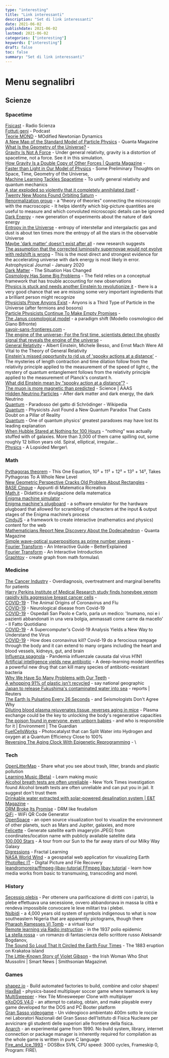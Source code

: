 ```yaml
---
type: "interesting"
title: "Link interessanti"
description: "Set di link interessanti"
date: 2021-06-02
publishdate: 2021-06-02
lastmod: 2021-06-02
categories: ["interesting"]
keywords: ["interesting"]
draft: false
toc: false
summary: "Set di link interessanti"
---
```


<!-- markdownlint-disable MD012 -->

# Menu segnalibri


## Scienze


### Spacetime

[Fisicast](https://www.radioscienza.it/fisicast/) - Radio Scienza\
[Fottuti geni](https://podcasts.google.com/feed/aHR0cHM6Ly93d3cuc3ByZWFrZXIuY29tL3Nob3cvMjk1MjYwMC9lcGlzb2Rlcy9mZWVk) - Podcast\
[Teorie MOND](https://it.m.wikipedia.org/wiki/Teorie_MOND) - MOdified Newtonian Dynamics\
[A New Map of the Standard Model of Particle Physics](https://www.quantamagazine.org/a-new-map-of-the-standard-model-of-particle-physics-20201022) - Quanta Magazine\
[What Is the Geometry of the Universe?](https://www.quantamagazine.org/what-is-the-geometry-of-the-universe-20200316/) - \
[Gravity Is Not A Force](https://timhutton.github.io/GravityIsNotAForce/) - Under general relativity, gravity is a distortion of spacetime, not a force. See it in this simulation.\
[How Gravity Is a Double Copy of Other Forces | Quanta Magazine](https://www.quantamagazine.org/how-gravity-is-a-double-copy-of-other-forces-20210504/) - \
[Faster than Light in Our Model of Physics](https://writings.stephenwolfram.com/2020/10/faster-than-light-in-our-model-of-physics-some-preliminary-thoughts/) - Some Preliminary Thoughts on Space, Time, Geometry of the Universe,  \
[Machine Learning Tackles Spacetime](https://physics.aps.org/articles/v13/40) - To unify general relativity and quantum mechanics\
[A star exploded so violently that it completely annihilated itself](https://www.syfy.com/syfywire/across-the-universe-a-star-exploded-so-violently-that-it-completely-annihilated-itself) - \
[Twenty New Moons Found Orbiting Saturn](https://dtm.carnegiescience.edu/news/twenty-new-moons-found-orbiting-saturn) - \
[Renormalization group](https://www.quantamagazine.org/how-renormalization-saved-particle-physics-20200917/) - a “theory of theories” connecting the microscopic with the macroscopic - It helps identify which big-picture quantities are useful to measure and which convoluted microscopic details can be ignored\
[Dark Energy](https://physics.aps.org/articles/v13/1) - new generation of experiments about the nature of dark energy\
[Entropy in the Universe](https://johncarlosbaez.wordpress.com/2020/01/25/entropy-in-the-universe/) - entropy of interstellar and intergalactic gas and dust is about ten times more the entropy of all the stars in the observable Universe\
[Maybe 'dark matter' doesn't exist after all](https://www.nbcnews.com/science/space/maybe-dark-matter-doesn-t-exist-after-all-new-research-n1252995) - new research suggests\
[The assumption that the corrected luminosity supernovae would not evolve with redshift is wrong](https://phys.org/news/2020-01-evidence-key-assumption-discovery-dark.html) - This is the most direct and strongest evidence for the accelerating universe with dark energy is most likely in error. Astrophysical Journal - January 2020\
[Dark Matter](https://backreaction.blogspot.com/2021/05/dark-matter-situation-has-changed.html?m=1) - The Situation Has Changed\
[Cosmology Has Some Big Problems](https://blogs.scientificamerican.com/observations/cosmology-has-some-big-problems/) - The field relies on a conceptual framework that has trouble accounting for new observations\
[Physics is stuck and needs another Einstein to revolutionize it](https://www.salon.com/2020/09/06/physics-is-stuck--and-needs-another-einstein-to-revolutionize-it-physicist-avi-loeb-says/) -  there is a very good chance that we are missing some very important ingredients that a brilliant person might recognize\
[Physicists Prove Anyons Exist](https://www.discovermagazine.com/the-sciences/physicists-prove-anyons-exist-a-third-type-of-particle-in-the-universe) - Anyons is a Third Type of Particle in the Universe (after fermions and bosons)\
[Particle Physicists Continue To Make Empty Promises](https://backreaction.blogspot.com/2020/10/particle-physicists-continue-to-make.html) - \
[The Janus cosmological model](https://januscosmologicalmodel.com/) - a paradigm shift (Modello cosmologico del Giano Bifronte)\
[savoir-sans-frontieres.com](https://savoir-sans-frontieres.com/) - \
[The engine of the universe- For the first time, scientists detect the ghostly signal that reveals the engine of the universe](https://www.nbcnews.com/science/space/first-time-scientists-detect-ghostly-signal-reveals-engine-universe-n1248982) - \
[General Relativity](https://nautil.us/issue/93/forerunners/when-einstein-tilted-at-windmills-rp) - Albert Einstein, Michele Besso, and Ernst Mach Were All Vital to the Theory of General Relativity\
[Einstein's missed opportunity to rid us of 'spooky actions at a distance'](https://sciencex.com/news/2020-10-einstein-opportunity-spooky-actions-distance.html) - The mysteries of length contraction and time dilation follow from the relativity principle applied to the measurement of the speed of light c, the mystery of quantum entanglement follows from the relativity principle applied to the measurement of Planck's constant h.\
[What did Einstein mean by “spooky action at a distance”?](https://backreaction.blogspot.com/2021/05/what-did-einstein-mean-by-spooky-action.html?m=1) - \
[The muon is more magnetic than predicted](https://www.sciencemag.org/news/2021/04/particle-mystery-deepens-physicists-confirm-muon-more-magnetic-predicted) - Science | AAAS\
[Hidden Neutrino Particles](https://www.scientificamerican.com/article/hidden-neutrino-particles-may-be-a-link-to-the-dark-sector/) - After dark matter and dark energy, the dark Neutrino\
[Quantum](https://it.wikipedia.org/wiki/Paradosso_del_gatto_di_Schr%C3%B6dinger) - Paradosso del gatto di Schrödinger - Wikipedia\
[Quantum](https://www.sciencealert.com/a-new-quantum-paradox-throws-the-foundations-of-observed-reality-into-question) - Physicists Just Found a New Quantum Paradox That Casts Doubt on a Pillar of Reality\
[Quantum](https://www.sciencemag.org/news/2020/09/one-quantum-physics-greatest-paradoxes-may-have-lost-its-leading-explanation) - One of quantum physics’ greatest paradoxes may have lost its leading explanation\
[When Hubble Stared at Nothing for 100 Hours](https://www.nationalgeographic.com/science/phenomena/2015/04/24/when-hubble-stared-at-nothing-for-100-hours/) - “nothing” was actually stuffed with of galaxies. More than 3,000 of them came spilling out, some roughly 12 billion years old. Spiral, elliptical, irregular...\
[Physics](https://physics.aps.org/articles/v13/114) - A Lopsided Merger\

### Math

[Pythagoras theorem](https://www.forbes.com/sites/startswithabang/2020/03/06/the-bizarre-math-of-why-10%C2%B2-11%C2%B2-12%C2%B2-13%C2%B2-14%C2%B2/) - This One Equation, 10² + 11² + 12² = 13² + 14², Takes Pythagoras To A Whole New Level\
[New Geometric Perspective Cracks Old Problem About Rectangles](https://www.quantamagazine.org/new-geometric-perspective-cracks-old-problem-about-rectangles-20200625/) - \
[BASE Cinque](http://utenti.quipo.it/base5/) - Appunti di Matematica Ricreativa\
[Math.it](https://www.math.it/) - Didattica e divulgazione della matematica\
[Enigma machine simulator](https://observablehq.com/@tmcw/enigma-machine) - \
[Enigma machine's plugboard](https://observablehq.com/@tmcw/enigma-machine-plugboard) - a software emulator for the hardware plugboard that allowed for scrambling of characters at the input & output stages of the Enigma machine’s process\
[CindyJS](https://cindyjs.org/) - a framework to create interactive (mathematics and physics) content for the web\
[Mathematicians Report New Discovery About the Dodecahedron](https://www.quantamagazine.org/mathematicians-report-new-discovery-about-the-dodecahedron-20200831/) - Quanta Magazine\
[Simple wave-optical superpositions as prime number sieves](https://arxiv.org/abs/1812.04203) - \
[Fourier Transform](https://betterexplained.com/articles/an-interactive-guide-to-the-fourier-transform/) - An Interactive Guide – BetterExplained\
[Fourier Transform](https://github.com/Jezzamonn/fourier) - An Interactive Introduction\
[Graphtoy](https://graphtoy.com/) - create graph from math formulas\

### Medicine

[The Cancer Industry](https://blogs.scientificamerican.com/cross-check/the-cancer-industry-hype-vs-reality/) - Overdiagnosis, overtreatment and marginal benefits for patients\
[Harry Perkins Institute of Medical Research study finds honeybee venom rapidly kills aggressive breast cancer cells](https://www.abc.net.au/news/2020-09-01/new-aus-research-finds-honey-bee-venom-kills-breast-cancer-cells/12618064) - \
[COVID-19](https://www.quantamagazine.org/how-do-animal-viruses-like-coronavirus-jump-species-20200225/) - The Animal Origins of Coronavirus and Flu\
[COVID-19](https://www.physiciansweekly.com/the-neuroinvasive-potential-of-sars-cov2-may-be-at-least-partially-responsible-for-the-respiratory-failure-of-covid-19-patients/) - Neurological disease from Covid-19\
[COVID-19](https://www.ilfattoquotidiano.it/2020/11/23/ospedali-san-paolo-e-carlo-parla-un-medico-inumano-noi-e-i-pazienti-abbandonati-in-una-vera-bolgia-ammassati-come-carne-da-macello/6012418/) - Ospedali San Paolo e Carlo, parla un medico: 'Inumano, noi e i pazienti abbandonati in una vera bolgia, ammassati come carne da macello' - Il Fatto Quotidiano\
[COVID-19](https://elemental.medium.com/a-supercomputer-analyzed-covid-19-and-an-interesting-new-theory-has-emerged-31cb8eba9d63) - A Supercomputer's Covid-19 Analysis Yields a New Way to Understand the Virus\
[COVID-19](https://www.sciencemag.org/news/2020/04/how-does-coronavirus-kill-clinicians-trace-ferocious-rampage-through-body-brain-toes) - How does coronavirus kill? Covid-19 do a ferocious rampage through the body and it can extend to many organs including the heart and blood vessels, kidneys, gut, and brain\
[Influenza spagnola](https://it.wikipedia.org/wiki/Influenza_spagnola) - Pandemia influenzale causata dal virus H1N1\
[Artificial intelligence yields new antibiotic](https://news.mit.edu/2020/artificial-intelligence-identifies-new-antibiotic-0220) - A deep-learning model identifies a powerful new drug that can kill many species of antibiotic-resistant bacteria\
[Why We Have So Many Problems with Our Teeth](https://www.scientificamerican.com/article/why-we-have-so-many-problems-with-our-teeth/) - \
[A whopping 91% of plastic isn't recycled](https://www.nationalgeographic.com/news/2017/07/plastic-produced-recycling-waste-ocean-trash-debris-environment/) - say national geographic\
[Japan to release Fukushima's contaminated water into sea](https://uk.reuters.com/article/japan-disaster-water/update-2-japan-to-release-fukushimas-contaminated-water-into-sea-reports-idUKL4N2H70L4) - reports | Reuters\
[The Earth Is Pulsating Every 26 Seconds](https://www.discovermagazine.com/environment/the-earth-is-pulsating-every-26-seconds-and-seismologists-dont-agree-why) - and Seismologists Don't Agree Why\
[Diluting blood plasma rejuvenates tissue, reverses aging in mice](https://www.sciencedaily.com/releases/2020/06/200615115724.htm) - Plasma exchange could be the key to unlocking the body's regenerative capacities\
[The poison found in everyone, even unborn babies](https://www.theguardian.com/commentisfree/2020/dec/17/dark-waters-pfas-ticking-chemical-time-bomb-in-your-blood) - and who is responsible for it | Environment | The Guardian\
[FuelCellsWorks](https://fuelcellsworks.com/news/photocatalyst-that-can-split-water-into-hydrogen-and-oxygen-at-a-quantum-efficiency-close-to-100/) - Photocatalyst that can Split Water into Hydrogen and oxygen at a Quantum Efficiency Close to 100%\
[Reversing The Aging Clock With Epigenetic Reprogramming](https://www.bio-itworld.com/news/2021/01/13/reversing-the-aging-clock-with-epigenetic-reprogramming) - \

### Tech

[OpenLitterMap](https://openlittermap.com/) - Share what you see about trash, litter, brands and plastic pollution\
[Learning Music (Beta)](https://learningmusic.ableton.com/) - Learn making music\
[Alcohol breath tests are often unreliable](https://www.nytimes.com/2019/11/03/business/drunk-driving-breathalyzer.html) - New York Times investigation found Alcohol breath tests are often unreliable and can put you in jail. It suggest don't trust them\
[Drinkable water extracted with solar-powered desalination system | E&T Magazine](https://eandt.theiet.org/content/articles/2021/04/drinkable-water-extracted-with-solar-powered-desalination-system/) - \
[DRM Broke Its Promise](https://locusmag.com/2019/09/cory-doctorow-drm-broke-its-promise/) - DRM like feudalism\
[QiFi](https://qifi.org/) - WiFi QR Code Generator\
[OpenSpace](https://www.openspaceproject.com/) - an open source visualization tool to visualize the environment of other planets, such as Mars and Jupiter, galaxies, and more\
[Felicette](https://github.com/plant99/felicette) - Generate satellite earth imagery(in JPEG) from coordinates/location name with publicly available satellite data\
[100,000 Stars](https://stars.chromeexperiments.com/) - A tour from our Sun to the far away stars of our Milky Way Galaxy\
[Digressions](https://reisub0.github.io/fractal-learning.html#fractal-learning) - Fractal Learning\
[NASA World Wind](https://worldwind.earth/) - a geospatial web application for visualizing Earth\
[PhotoRec IT](https://www.cgsecurity.org/wiki/PhotoRec_IT) - Digital Picture and File Recovery\
[leandromoreira/ffmpeg-libav-tutorial FFmpeg libav tutorial](https://github.com/leandromoreira/ffmpeg-libav-tutorial) - learn how media works from basic to transmuxing, transcoding and more\

### History

[Secessio plebis](https://it.wikipedia.org/wiki/Secessio_plebis) - Per ottenere una parificazione di diritti con i patrizi, la plebe effettuava una secessione, ovvero abbandonava in massa la città e rendeva impossibile convocare le leve militari tra i plebei.\
[Nsibidi](https://en.wikipedia.org/wiki/Nsibidi) - a 4,000 years old system of symbols indigenous to what is now southeastern Nigeria that are apparently pictograms, though there\
[Pharaoh Ramesses VI Tomb](https://my.matterport.com/show/?m=NeiMEZa9d93&mls=1/) - a virtual tour\
[Remote learning via Radio instruction](https://theconversation.com/remote-learning-isnt-new-radio-instruction-in-the-1937-polio-epidemic-143797) - in the 1937 polio epidemic\
[La stella rossa](https://it.wikipedia.org/wiki/La_stella_rossa) - un romanzo di fantascienza dello scrittore russo Aleksandr Bogdanov, \
[The Sound So Loud That It Circled the Earth Four Times](https://englishtopic.ru/the-sound-so-loud-that-it-circled-the-earth-four-times/) - The 1883 eruption on Krakatoa island\
[The Little-Known Story of Violet Gibson](https://www.smithsonianmag.com/smart-news/1926-irish-woman-shot-benito-mussolini-and-almost-altered-history-forever-180977286/) - the Irish Woman Who Shot Mussolini | Smart News | Smithsonian Magazine\

### Games

[shapez.io](https://shapez.io/) - Build automated factories to build, combine and color shapes!\
[HaxBall](https://www.haxball.com/) - physics-based multiplayer soccer game where teamwork is key\
[MultiSweeper](https://www.multisweeper.com/) - Hex Tile Minesweeper Clone with multiplayer\
[eXoDOS V4.0](https://exodos.the-eye.us/) - an attempt to catalog, obtain, and make playable every game developed for the DOS and PC Booter platform\
[Gran Sasso videogame](https://www.gransassovideogame.it/) - Un videogioco ambientato 400m sotto le roccie nei Laboratori Nazionali del Gran Sasso dell'Istituto di Fisica Nucleare per avvicinare gli studenti delle superiori alle frontiere della fisica.\
[Anarch](https://drummyfish.gitlab.io/anarch/) - an experimental game from 1990. No build system, library, internet connection or package manager is inherently required for compilation as the whole game is written in pure C language\
[Fire_and_Ice_1993](https://archive.org/details/msdos_Fire_and_Ice_1993) - DOSBox SVN, CPU speed: 3000 cycles, Frameskip 0, Program: FIRE\
